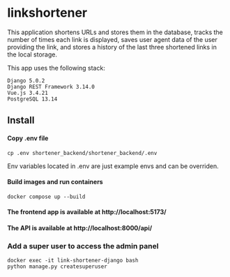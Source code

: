 # linkshortener

This application shortens URLs and stores them in the database, tracks the number of times each link is displayed, saves user agent data of the user providing the link, and stores a history of the last three shortened links in the local storage.

This app uses the following stack:<br/>

```commandline
Django 5.0.2
Django REST Framework 3.14.0
Vue.js 3.4.21
PostgreSQL 13.14
```

## Install

#### Copy .env file

```commandline
cp .env shortener_backend/shortener_backend/.env
```

Env variables located in .env are just example envs and can be overriden.

#### Build images and run containers

```commandline
docker compose up --build
```

#### The frontend app is available at http://localhost:5173/

#### The API is available at http://localhost:8000/api/

### Add a super user to access the admin panel

```commandline
docker exec -it link-shortener-django bash
python manage.py createsuperuser
```

